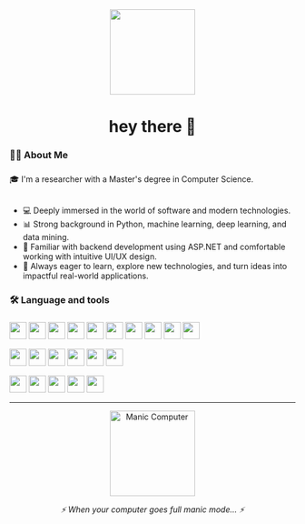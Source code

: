 <div align="center">
  <img height="150" src="https://media.giphy.com/media/M9gbBd9nbDrOTu1Mqx/giphy.gif"  />
</div>



###

<h1 align="center">hey there 👋</h1>

###

<h3 align="left">👩‍💻  About Me</h3>

###

<p align="left">
🎓 I'm a researcher with a Master's degree in Computer Science.<br><br>

- 💻 Deeply immersed in the world of software and modern technologies.<br>
- 📊 Strong background in Python, machine learning, deep learning, and data mining.<br>
- 🔧 Familiar with backend development using ASP.NET and comfortable working with intuitive UI/UX design.<br>
- 🌱 Always eager to learn, explore new technologies, and turn ideas into impactful real-world applications.
</p>


###

<h3 align="left">🛠 Language and tools</h3>

###
<p>
  <img src="https://img.shields.io/badge/-Python-3776AB?style=flat&logo=python&logoColor=white" height="30" />
  <img src="https://img.shields.io/badge/-C%23-239120?style=flat&logo=csharp&logoColor=white" height="30" />
  <img src="https://img.shields.io/badge/-SQL-4479A1?style=flat&logo=sql&logoColor=white" height="30" />
  <img src="https://img.shields.io/badge/-GitHub-181717?style=flat&logo=github&logoColor=white" height="30" />
  <img src="https://img.shields.io/badge/-Jupyter-F37626?style=flat&logo=jupyter&logoColor=white" height="30" />
  <img src="https://img.shields.io/badge/-PyCharm-000000?style=flat&logo=pycharm&logoColor=white" height="30" />
  <img src="https://img.shields.io/badge/-Spyder-1DC141?style=flat&logo=spyderide&logoColor=white" height="30" />
  <img src="https://img.shields.io/badge/-Visual_Studio-5C2D91?style=flat&logo=visual-studio&logoColor=white" height="30" />
  <img src="https://img.shields.io/badge/-NuGet-512BD4?style=flat&logo=nuget&logoColor=white" height="30" />
  <img src="https://img.shields.io/badge/-Facepager-0078D7?style=flat" height="30" />
</p>

<p>
  <img src="https://img.shields.io/badge/-NumPy-013243?style=flat&logo=python&logoColor=white" height="30" />
  <img src="https://img.shields.io/badge/-Pandas-150458?style=flat&logo=pandas&logoColor=white" height="30" />
  <img src="https://img.shields.io/badge/-Matplotlib-11557C?style=flat" height="30" />
  <img src="https://img.shields.io/badge/-TensorFlow-FF6F00?style=flat&logo=tensorflow&logoColor=white" height="30" />
  <img src="https://img.shields.io/badge/-Keras-D00000?style=flat&logo=keras&logoColor=white" height="30" />
  <img src="https://img.shields.io/badge/-NLTK-2E8B57?style=flat" height="30" />
</p>

<p>
  <img src="https://img.shields.io/badge/-Power_BI-F2C811?style=flat&logo=power-bi&logoColor=black" height="30" />
  <img src="https://img.shields.io/badge/-Tableau-E97627?style=flat&logo=tableau&logoColor=white" height="30" />
  <img src="https://img.shields.io/badge/-Excel-217346?style=flat&logo=microsoft-excel&logoColor=white" height="30" />
  <img src="https://img.shields.io/badge/-Looker_Studio-4285F4?style=flat&logo=google&logoColor=white" height="30" />
  <img src="https://img.shields.io/badge/-Figma-F24E1E?style=flat&logo=figma&logoColor=white" height="30" />
</p>


---

<div align="center">
  <img height="150" src="https://media.giphy.com/media/3oEjI6SIIHBdRxXI40/giphy.gif" alt="Manic Computer" />
  <p><em>⚡ When your computer goes full manic mode… ⚡</em></p>
</div>


